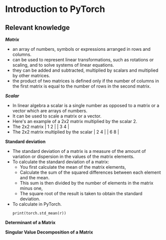 # Introduction to PyTorch
## Relevant knowledge

**_Matrix_**
- an array of numbers, symbols or expressions arranged in rows and columns.
- can be used to represent linear transformations, such as rotations or scaling, and to solve systems of linear equations.
- they can be added and subtracted, multiplied by scalars and multiplied by other matrices.
- the product of two matrices is defined only if the number of columns in the first matrix is equal to the number of rows in the second matrix.

**_Scalar_**
- In linear algebra a scalar is a single number as opposed to a matrix or a vector which are arrays of numbers.
- It can be used to scale a matrix or a vector.
- Here's an example of a 2x2 matrix multiplied by the scalar 2.
- The 2x2 matrix
| 1 2 |
| 3 4 |
- The 2x2 matrix multiplied by the scalar
| 2 4 |
| 6 8 |

**Standard deviation**
- The standard deviation of a matrix is a measure of the amount of variation or dispersion in the values of the matrix elements.
- To calculate the standard deviation of a matrix:
    - You first calculate the mean of the matrix elements,
    - Calculate the sum of the squared differences between each element and the mean.
    - This sum is then divided by the number of elements in the matrix minus one,
    - The square root of the result is taken to obtain the standard deviation.
- To calculate in PyTorch.
    ```
    print(torch.std_mean(r))
    ```

**Determinant of a Matrix**

**Singular Value Decomposition of a Matrix**

